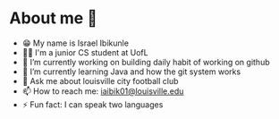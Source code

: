 # About me 👋

<!--
**IsraelIbikunle/IsraelIbikunle** is a ✨ _special_ ✨ repository because its `README.md` (this file) appears on your GitHub profile.

Here are some ideas to get you started:
-->
- 😁 My name is Israel Ibikunle
- 👨‍🎓 I'm a junior CS student at UofL
- 🔭 I’m currently working on building daily habit of working on github
- 🌱 I’m currently learning Java and how the git system works
- 💬 Ask me about louisville city football club 
- 📫 How to reach me: iaibik01@louisville.edu
- ⚡ Fun fact: I can speak two languages

